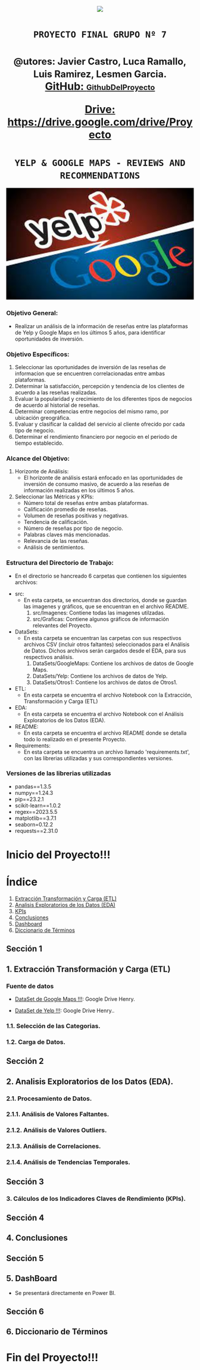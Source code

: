 <p align=center><img src=https://d31uz8lwfmyn8g.cloudfront.net/Assets/logo-henry-white-lg.png><p>

# <h1 align=center> **`PROYECTO FINAL GRUPO Nº 7`** </h1>

<h1 align="center">
  <span style="font-size: 25px;">@utores:  Javier Castro, Luca Ramallo, Luis Ramirez, Lesmen Garcia.</span> <br>
  <a href="https://github.com/lesmengp/ProyectoCriptomoneda.git">GitHub: <span style="font-size: 20px;">GithubDelProyecto</span></a> <br>

  <a href="https://drive.google.com/drive/folders/1FCLUNAPYEfi854cBu4PZ1FGXKuy0KZAj?usp=sharing">Drive: <span style="font-size: 20px;">https://drive.google.com/drive/Proyecto</span></a> <br>
 
</h1>

# <h1 align=center>**`YELP & GOOGLE MAPS - REVIEWS AND RECOMMENDATIONS`**</h1>

<p align="center">
<img src="src/Imagenes/Img01.png", height=300>
</p>

### Objetivo General:<Br>
-  Realizar un análisis de la información de reseñas entre las plataformas de Yelp y Google Maps en los últimos 5 años, para identificar oportunidades de inversión.

### Objetivo Específicos:<Br>
1. Seleccionar las oportunidades de inversión de las reseñas de informacion que se encuentren correlacionadas entre ambas plataformas.
2. Determinar la satisfacción, percepción y tendencia de los clientes de acuerdo a las reseñas realizadas. 
3. Evaluar la popularidad y crecimiento de los diferentes tipos de negocios de acuerdo al historial de reseñas.
4. Determinar competencias entre negocios del mismo ramo, por ubicación greográfica.
5. Evaluar y clasificar la calidad del servicio al cliente ofrecido por cada tipo de negocio.
6. Determinar el rendimiento financiero por negocio en el periodo de tiempo establecido.


### Alcance del Objetivo:
1. Horizonte de Análisis:<Br> 
    - El horizonte de análisis estará enfocado en las oportunidades de inversión de consumo masivo, de acuerdo a las reseñas de información realizadas en los últimos 5 años.
2. Seleccionar las Métricas y KPIs:
    - Número total de reseñas entre ambas plataformas.
    - Calificación promedio de reseñas. 
    - Volumen de reseñas positivas y negativas.
    - Tendencia de calificación.
    - Número de reseñas por tipo de negocio.
    - Palabras claves más mencionadas.
    - Relevancia de las reseñas.
    - Análisis de sentimientos.
 
### Estructura del Directorio de Trabajo:
+    En el directorio se hancreado 6 carpetas que contienen los siguientes archivos:
- src: 
    - En esta carpeta, se encuentran dos directorios, donde se guardan las imagenes y gráficos, que se encuentran en el archivo README.
        1. src/Imagenes: Contiene todas las imagenes utilzadas.
        2. src/Graficas: Contiene algunos gráficos de información relevantes del Proyecto. 
- DataSets: 
    - En esta carpeta se encuentran las carpetas con sus respectivos archivos CSV (incluir otros faltantes) seleccionados para el Análisis de Datos. Dichos archivos serán cargados desde el EDA, para sus respectivos análisis.
        1. DataSets/GoogleMaps: Contiene los archivos de datos de Google Maps.
        2. DataSets/Yelp: Contiene los archivos de datos de Yelp.
        3. DataSets/Otros1: Contiene los archivos de datos de Otros1.  
- ETL: 
    - En esta carpeta se encuentra el archivo Notebook con la Extracción, Transformación y Carga (ETL)
- EDA: 
    - En esta carpeta se encuentra el archivo Notebook con el Análisis Exploratorios de los Datos (EDA).
- README: 
    - En esta carpeta se encuentra el archivo README donde se detalla todo lo realizado en el presente Proyecto.
- Requirements: 
    - En esta carpeta se encuentra un archivo llamado 'requirements.txt', con las librerias utilizadas y sus correspondientes versiones.

### Versiones de las librerias utilizadas<Br>
+   pandas==1.3.5<Br>
+   numpy==1.24.3<Br>
+   pip==23.2.1<Br>
+   scikit-learn==1.0.2<Br>
+   regex==2023.5.5<Br>
+   matplotlib==3.7.1<Br>
+   seaborn=0.12.2<Br>
+   requests==2.31.0<Br>

# Inicio del Proyecto!!!

# Índice
1. [Extracción Transformación y Carga (ETL)](#sección-1)
2. [Analisis Exploratorios de los Datos (EDA)](#sección-2)
3. [KPIs](#sección-3)
4. [Conclusiones](#sección-4)
5. [Dashboard](#sección-5)
6. [Diccionario de Términos](#sección-6)


## Sección 1
## 1. Extracción Transformación y Carga (ETL)

### Fuente de datos
+ [DataSet de Google Maps !!!](https://drive.google.com/drive/folders/1Wf7YkxA0aHI3GpoHc9Nh8_scf5BbD4DA):  Google Drive Henry.

+ [DataSet de Yelp !!!](https://drive.google.com/drive/folders/1TI-SsMnZsNP6t930olEEWbBQdo_yuIZF):  Google Drive Henry..

### 1.1. Selección de las Categorias.


### 1.2. Carga de Datos.


## Sección 2
## 2. Analisis Exploratorios de los Datos (EDA).

### 2.1. Procesamiento de Datos.

### 2.1.1. Análisis de Valores Faltantes.


### 2.1.2. Análisis de Valores Outliers.


### 2.1.3. Análisis de Correlaciones.


### 2.1.4. Análisis de Tendencias Temporales.


## Sección 3
### 3. Cálculos de los Indicadores Claves de Rendimiento (KPIs).


## Sección 4
## 4. Conclusiones

## Sección 5
## 5. DashBoard
+   Se presentará directamente en Power BI.   

## Sección 6
## 6. Diccionario de Términos


# Fin del Proyecto!!!
